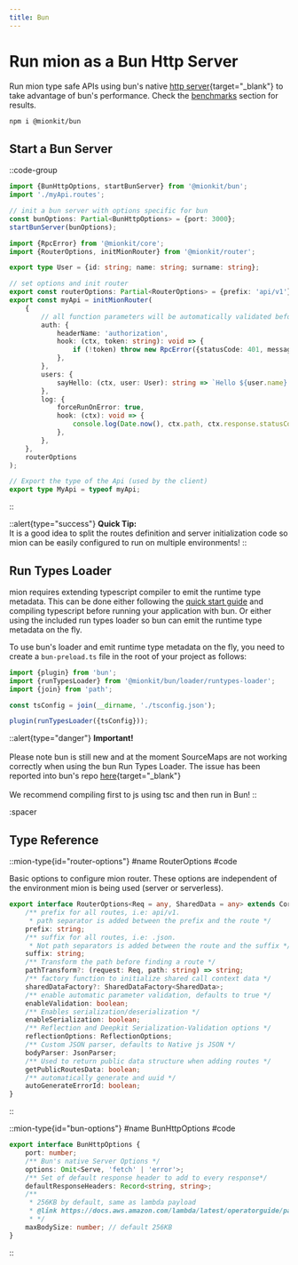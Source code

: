 ```yaml
---
title: Bun
---
```


# Run mion as a Bun Http Server

Run mion type safe APIs using bun's native [http server](https://bun.sh/docs/api/http){target="_blank"} to take advantage of bun's performance. Check the [benchmarks](../../4.benchmarks/1.hello-world.md) section for results.

```bash [npm install]
npm i @mionkit/bun
```

## Start a Bun Server

::code-group
<!-- embedme ../../../packages/quick-start/src/serve-bun.ts -->
```ts [init Bun]
import {BunHttpOptions, startBunServer} from '@mionkit/bun';
import './myApi.routes';

// init a bun server with options specific for bun
const bunOptions: Partial<BunHttpOptions> = {port: 3000};
startBunServer(bunOptions);

```

<!-- embedme ../../../packages/quick-start/src/myApi.routes.ts -->
```ts [./myApi.routes.ts]
import {RpcError} from '@mionkit/core';
import {RouterOptions, initMionRouter} from '@mionkit/router';

export type User = {id: string; name: string; surname: string};

// set options and init router
export const routerOptions: Partial<RouterOptions> = {prefix: 'api/v1'};
export const myApi = initMionRouter(
    {
        // all function parameters will be automatically validated before the function is called
        auth: {
            headerName: 'authorization',
            hook: (ctx, token: string): void => {
                if (!token) throw new RpcError({statusCode: 401, message: 'Not Authorized'});
            },
        },
        users: {
            sayHello: (ctx, user: User): string => `Hello ${user.name} ${user.surname}`,
        },
        log: {
            forceRunOnError: true,
            hook: (ctx): void => {
                console.log(Date.now(), ctx.path, ctx.response.statusCode);
            },
        },
    },
    routerOptions
);

// Export the type of the Api (used by the client)
export type MyApi = typeof myApi;

```
::

::alert{type="success"}
**Quick Tip:**<br>It is a good idea to split the routes definition and server initialization code so mion can be easily configured to run on multiple environments!
::

## Run Types Loader

mion requires extending typescript compiler to emit the runtime type metadata. This can be done either following the [quick start guide](../../1.introduction/2.quick-start.md) and compiling typescript before running your application with bun. Or either using the included run types loader so bun can emit the runtime type metadata on the fly.

To use bun's loader and emit runtime type metadata on the fly, you need to create a `bun-preload.ts` file in the root of your project as follows:

```ts
import {plugin} from 'bun';
import {runTypesLoader} from '@mionkit/bun/loader/runtypes-loader';
import {join} from 'path';

const tsConfig = join(__dirname, './tsconfig.json');

plugin(runTypesLoader({tsConfig}));
```

::alert{type="danger"}
**Important!**
<br><br>
Please note bun is still new and at the moment SourceMaps are not working correctly when using the bun Run Types Loader.
The issue has been reported into bun's repo [here](https://github.com/oven-sh/bun/issues/6173){target="_blank"}
<br><br>
We recommend compiling first to js using tsc and then run in Bun!
::

:spacer

## Type Reference


::mion-type{id="router-options"}
#name
RouterOptions
#code

Basic options to configure mion router. These options are independent of the environment mion is being used (server or serverless).

<!-- embedme ../../../packages/router/src/types/general.ts#L30-L53 -->
```ts
export interface RouterOptions<Req = any, SharedData = any> extends CoreOptions {
    /** prefix for all routes, i.e: api/v1.
     * path separator is added between the prefix and the route */
    prefix: string;
    /** suffix for all routes, i.e: .json.
     * Not path separators is added between the route and the suffix */
    suffix: string;
    /** Transform the path before finding a route */
    pathTransform?: (request: Req, path: string) => string;
    /** factory function to initialize shared call context data */
    sharedDataFactory?: SharedDataFactory<SharedData>;
    /** enable automatic parameter validation, defaults to true */
    enableValidation: boolean;
    /** Enables serialization/deserialization */
    enableSerialization: boolean;
    /** Reflection and Deepkit Serialization-Validation options */
    reflectionOptions: ReflectionOptions;
    /** Custom JSON parser, defaults to Native js JSON */
    bodyParser: JsonParser;
    /** Used to return public data structure when adding routes */
    getPublicRoutesData: boolean;
    /** automatically generate and uuid */
    autoGenerateErrorId: boolean;
}
```
::

::mion-type{id="bun-options"}
#name
BunHttpOptions
#code


<!-- embedme ../../../packages/bun/src/types.ts#L10-L21 -->
```ts
export interface BunHttpOptions {
    port: number;
    /** Bun's native Server Options */
    options: Omit<Serve, 'fetch' | 'error'>;
    /** Set of default response header to add to every response*/
    defaultResponseHeaders: Record<string, string>;
    /**
     * 256KB by default, same as lambda payload
     * @link https://docs.aws.amazon.com/lambda/latest/operatorguide/payload.html
     * */
    maxBodySize: number; // default 256KB
}
```
::

